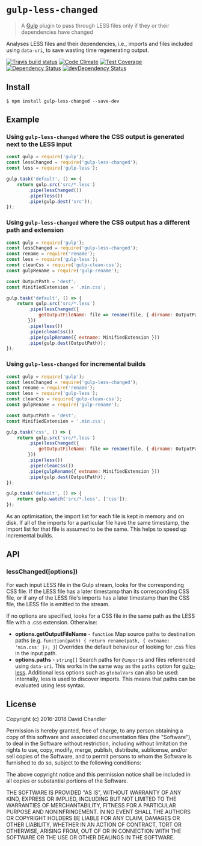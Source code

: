 # `gulp-less-changed`

> A [Gulp](http://gulpjs.com/) plugin to pass through LESS files only if they or their dependencies have changed

Analyses LESS files and their dependencies, i.e., imports and files included using `data-uri`, to save wasting time
regenerating output.

[![Travis build status](http://img.shields.io/travis/bingnz/gulp-less-changed.svg?style=flat)](https://travis-ci.org/bingnz/gulp-less-changed)
[![Code Climate](https://codeclimate.com/github/bingnz/gulp-less-changed/badges/gpa.svg)](https://codeclimate.com/github/bingnz/gulp-less-changed)
[![Test Coverage](https://codeclimate.com/github/bingnz/gulp-less-changed/badges/coverage.svg)](https://codeclimate.com/github/bingnz/gulp-less-changed)
[![Dependency Status](https://david-dm.org/bingnz/gulp-less-changed.svg)](https://david-dm.org/bingnz/gulp-less-changed)
[![devDependency Status](https://david-dm.org/bingnz/gulp-less-changed/dev-status.svg)](https://david-dm.org/bingnz/gulp-less-changed#info=devDependencies)


## Install

```
$ npm install gulp-less-changed --save-dev
```

## Example

### Using `gulp-less-changed` where the CSS output is generated next to the LESS input

```js
const gulp = require('gulp');
const lessChanged = require('gulp-less-changed');
const less = require('gulp-less');

gulp.task('default', () => {
    return gulp.src('src/*.less')
        .pipe(lessChanged())
        .pipe(less())
        .pipe(gulp.dest('src'));
});
```

### Using `gulp-less-changed` where the CSS output has a different path and extension

```js
const gulp = require('gulp');
const lessChanged = require('gulp-less-changed');
const rename = require('rename');
const less = require('gulp-less');
const cleanCss = require('gulp-clean-css');
const gulpRename = require('gulp-rename');

const OutputPath = 'dest';
const MinifiedExtension = '.min.css';

gulp.task('default', () => {
    return gulp.src('src/*.less')
        .pipe(lessChanged({
            getOutputFileName: file => rename(file, { dirname: OutputPath, extname: MinifiedExtension })
        }))
        .pipe(less())
        .pipe(cleanCss())
        .pipe(gulpRename({ extname: MinifiedExtension }))
        .pipe(gulp.dest(OutputPath));
});
```
### Using `gulp-less-changed` for incremental builds

```js
const gulp = require('gulp');
const lessChanged = require('gulp-less-changed');
const rename = require('rename');
const less = require('gulp-less');
const cleanCss = require('gulp-clean-css');
const gulpRename = require('gulp-rename');

const OutputPath = 'dest';
const MinifiedExtension = '.min.css';

gulp.task('css', () => {
    return gulp.src('src/*.less')
        .pipe(lessChanged({
            getOutputFileName: file => rename(file, { dirname: OutputPath, extname: MinifiedExtension })
        }))
        .pipe(less())
        .pipe(cleanCss())
        .pipe(gulpRename({ extname: MinifiedExtension }))
        .pipe(gulp.dest(OutputPath));
});

gulp.task('default', () => {
    return gulp.watch('src/*.less', ['css']);
});
```

As an optimisation, the import list for each file is kept in memory and on disk. If all of the imports for a particular file have the same timestamp,
the import list for that file is assumed to be the same. This helps to speed up incremental builds.

## API

### lessChanged([options])

For each input LESS file in the Gulp stream, looks for the corresponding CSS file. If the LESS file has a later timestamp than its
corresponding CSS file, or if any of the LESS file's imports has a later timestamp than the CSS file, the LESS file is emitted to the stream.

If no options are specified, looks for a CSS file in the same path as the LESS file with a .css extension. Otherwise:

 * **options.getOutputFileName** - `function` Map source paths to destination paths
   (e.g. `function(path) { return rename(path, { extname: 'min.css' }); }`)
   Overrides the default behaviour of looking for .css files in the input path.
 * **options.paths** - `string[]` Search paths for `@import`s and files referenced using `data-uri`. This
   works in the same way as the `paths` option for [gulp-less](https://www.npmjs.com/package/gulp-less).
   Additional less options such as `globalVars` can also be used: internally, less is used to discover imports. This means that
   paths can be evaluated using less syntax.

## License

Copyright (c) 2016-2018 David Chandler

Permission is hereby granted, free of charge, to any person obtaining a copy of this software and associated documentation files (the "Software"), to deal in the Software without restriction, including without limitation the rights to use, copy, modify, merge, publish, distribute, sublicense, and/or sell copies of the Software, and to permit persons to whom the Software is furnished to do so, subject to the following conditions:

The above copyright notice and this permission notice shall be included in all copies or substantial portions of the Software.

THE SOFTWARE IS PROVIDED "AS IS", WITHOUT WARRANTY OF ANY KIND, EXPRESS OR IMPLIED, INCLUDING BUT NOT LIMITED TO THE WARRANTIES OF MERCHANTABILITY, FITNESS FOR A PARTICULAR PURPOSE AND NONINFRINGEMENT. IN NO EVENT SHALL THE AUTHORS OR COPYRIGHT HOLDERS BE LIABLE FOR ANY CLAIM, DAMAGES OR OTHER LIABILITY, WHETHER IN AN ACTION OF CONTRACT, TORT OR OTHERWISE, ARISING FROM, OUT OF OR IN CONNECTION WITH THE SOFTWARE OR THE USE OR OTHER DEALINGS IN THE SOFTWARE.